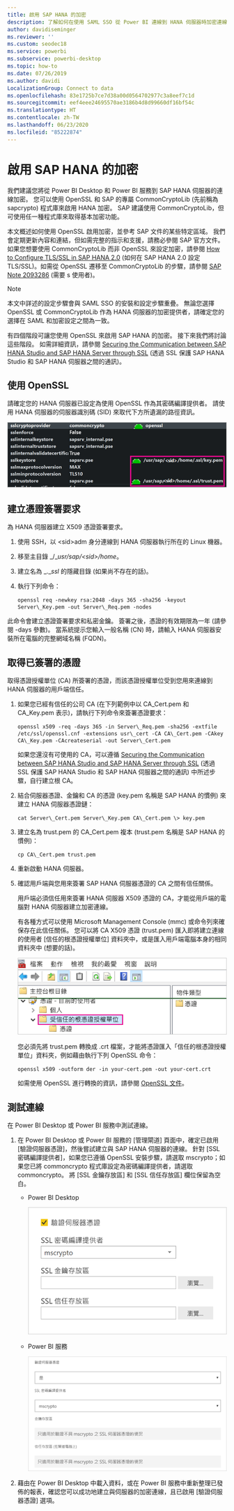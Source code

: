 ```yaml
---
title: 啟用 SAP HANA 的加密
description: 了解如何在使用 SAML SSO 從 Power BI 連線到 HANA 伺服器時加密連線。
author: davidiseminger
ms.reviewer: ''
ms.custom: seodec18
ms.service: powerbi
ms.subservice: powerbi-desktop
ms.topic: how-to
ms.date: 07/26/2019
ms.author: davidi
LocalizationGroup: Connect to data
ms.openlocfilehash: 83e1725b7ce7d38a00d0564702977c3a8eef7c1d
ms.sourcegitcommit: eef4eee24695570ae3186b4d8d99660df16bf54c
ms.translationtype: HT
ms.contentlocale: zh-TW
ms.lasthandoff: 06/23/2020
ms.locfileid: "85222874"
---
```

# <a name="enable-encryption-for-sap-hana"></a>啟用 SAP HANA 的加密

我們建議您將從 Power BI Desktop 和 Power BI 服務到 SAP HANA 伺服器的連線加密。 您可以使用 OpenSSL 和 SAP 的專屬 CommonCryptoLib (先前稱為 sapcrypto) 程式庫來啟用 HANA 加密。 SAP 建議使用 CommonCryptoLib，但可使用任一種程式庫來取得基本加密功能。

本文概述如何使用 OpenSSL 啟用加密，並參考 SAP 文件的某些特定區域。 我們會定期更新內容和連結，但如需完整的指示和支援，請務必參閱 SAP 官方文件。 如果您想要使用 CommonCryptoLib 而非 OpenSSL 來設定加密，請參閱 [How to Configure TLS/SSL in SAP HANA 2.0](https://blogs.sap.com/2018/11/13/how-to-configure-tlsssl-in-sap-hana-2.0/) (如何在 SAP HANA 2.0 設定 TLS/SSL)。如需從 OpenSSL 遷移至 CommonCryptoLib 的步驟，請參閱 [SAP Note 2093286](https://launchpad.support.sap.com/#/notes/2093286) (需要 s 使用者)。

> [!NOTE]
> 本文中詳述的設定步驟會與 SAML SSO 的安裝和設定步驟重疊。 無論您選擇 OpenSSL 或 CommonCryptoLib 作為 HANA 伺服器的加密提供者，請確定您的選擇在 SAML 和加密設定之間為一致。

有四個階段可讓您使用 OpenSSL 來啟用 SAP HANA 的加密。 接下來我們將討論這些階段。  如需詳細資訊，請參閱 [Securing the Communication between SAP HANA Studio and SAP HANA Server through SSL](https://blogs.sap.com/2015/09/28/securing-the-communication-between-sap-hana-studio-and-sap-hana-server-through-ssl/) (透過 SSL 保護 SAP HANA Studio 和 SAP HANA 伺服器之間的通訊)。

## <a name="use-openssl"></a>使用 OpenSSL

請確定您的 HANA 伺服器已設定為使用 OpenSSL 作為其密碼編譯提供者。 請使用 HANA 伺服器的伺服器識別碼 (SID) 來取代下方所遺漏的路徑資訊。

![OpenSSL 密碼編譯提供者](media/desktop-sap-hana-encryption/ssl-crypto-provider.png)

## <a name="create-a-certificate-signing-request"></a>建立憑證簽署要求

為 HANA 伺服器建立 X509 憑證簽署要求。

1. 使用 SSH，以 \<sid\>adm 身分連線到 HANA 伺服器執行所在的 Linux 機器。

1. 移至主目錄 _/__usr/sap/\<sid\>/home_。

1. 建立名為 _.__ssl_ 的隱藏目錄 (如果尚不存在的話)。

1. 執行下列命令：

    ```
    openssl req -newkey rsa:2048 -days 365 -sha256 -keyout Server\_Key.pem -out Server\_Req.pem -nodes
    ```

此命令會建立憑證簽署要求和私密金鑰。 簽署之後，憑證的有效期限為一年 (請參閱 -days 參數)。 當系統提示您輸入一般名稱 (CN) 時，請輸入 HANA 伺服器安裝所在電腦的完整網域名稱 (FQDN)。

## <a name="get-the-certificate-signed"></a>取得已簽署的憑證

取得憑證授權單位 (CA) 所簽署的憑證，而該憑證授權單位受到您用來連線到 HANA 伺服器的用戶端信任。

1. 如果您已經有信任的公司 CA (在下列範例中以 CA\_Cert.pem 和 CA\_Key.pem 表示)，請執行下列命令來簽署憑證要求：

    ```
    openssl x509 -req -days 365 -in Server\_Req.pem -sha256 -extfile /etc/ssl/openssl.cnf -extensions usr\_cert -CA CA\_Cert.pem -CAkey CA\_Key.pem -CAcreateserial -out Server\_Cert.pem
    ```

    如果您還沒有可使用的 CA，可以遵循 [Securing the Communication between SAP HANA Studio and SAP HANA Server through SSL](https://blogs.sap.com/2015/09/28/securing-the-communication-between-sap-hana-studio-and-sap-hana-server-through-ssl/) (透過 SSL 保護 SAP HANA Studio 和 SAP HANA 伺服器之間的通訊) 中所述步驟，自行建立根 CA。

1. 結合伺服器憑證、金鑰和 CA 的憑證 (key.pem 名稱是 SAP HANA 的慣例) 來建立 HANA 伺服器憑證鏈：

    ```
    cat Server\_Cert.pem Server\_Key.pem CA\_Cert.pem \> key.pem
    ```

1. 建立名為 trust.pem 的 CA\_Cert.pem 複本 (trust.pem 名稱是 SAP HANA 的慣例)：

    ```
    cp CA\_Cert.pem trust.pem
    ```

1. 重新啟動 HANA 伺服器。

1. 確認用戶端與您用來簽署 SAP HANA 伺服器憑證的 CA 之間有信任關係。

    用戶端必須信任用來簽署 HANA 伺服器 X509 憑證的 CA，才能從用戶端的電腦對 HANA 伺服器建立加密連線。

    有各種方式可以使用 Microsoft Management Console (mmc) 或命令列來確保存在此信任關係。 您可以將 CA X509 憑證 (trust.pem) 匯入即將建立連線的使用者 [信任的根憑證授權單位] 資料夾中，或是匯入用戶端電腦本身的相同資料夾中 (想要的話)。

    ![信任的根憑證授權單位資料夾](media/desktop-sap-hana-encryption/trusted-root-certification.png)

    您必須先將 trust.pem 轉換成 .crt 檔案，才能將憑證匯入「信任的根憑證授權單位」資料夾，例如藉由執行下列 OpenSSL 命令：

    ```
    openssl x509 -outform der -in your-cert.pem -out your-cert.crt
    ```
    
    如需使用 OpenSSL 進行轉換的資訊，請參閱 [OpenSSL 文件](https://www.openssl.org/docs/man1.0.2/man3/x509.html)。

## <a name="test-the-connection"></a>測試連線

在 Power BI Desktop 或 Power BI 服務中測試連線。

1. 在 Power BI Desktop 或 Power BI 服務的 [管理閘道] 頁面中，確定已啟用 [驗證伺服器憑證]，然後嘗試建立與 SAP HANA 伺服器的連線。 針對 [SSL 密碼編譯提供者]，如果您已遵循 OpenSSL 安裝步驟，請選取 mscrypto；如果您已將 commoncrypto 程式庫設定為密碼編譯提供者，請選取 commoncrypto。 將 [SSL 金鑰存放區] 和 [SSL 信任存放區] 欄位保留為空白。

    - Power BI Desktop

        ![驗證伺服器憑證 - 服務](media/desktop-sap-hana-encryption/validate-server-certificate-service.png)

    - Power BI 服務

        ![驗證伺服器憑證 - 桌面](media/desktop-sap-hana-encryption/validate-server-certificate-desktop.png)

1. 藉由在 Power BI Desktop 中載入資料，或在 Power BI 服務中重新整理已發佈的報表，確認您可以成功地建立與伺服器的加密連線，且已啟用 [驗證伺服器憑證] 選項。

